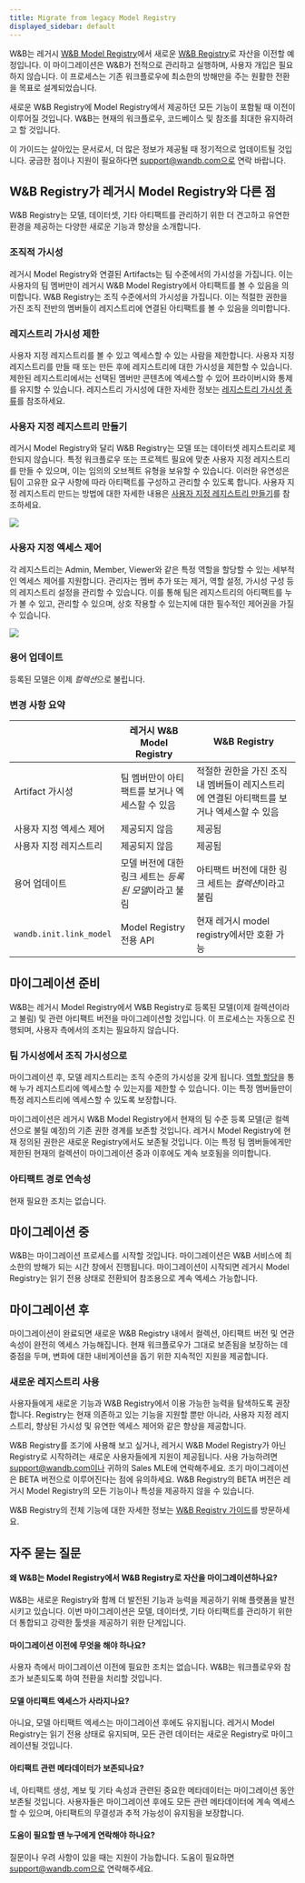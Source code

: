 ```yaml
---
title: Migrate from legacy Model Registry
displayed_sidebar: default
---
```


W&B는 레거시 [W&B Model Registry](../model_registry/intro.md)에서 새로운 [W&B Registry](./intro.md)로 자산을 이전할 예정입니다. 이 마이그레이션은 W&B가 전적으로 관리하고 실행하며, 사용자 개입은 필요하지 않습니다. 이 프로세스는 기존 워크플로우에 최소한의 방해만을 주는 원활한 전환을 목표로 설계되었습니다.

새로운 W&B Registry에 Model Registry에서 제공하던 모든 기능이 포함될 때 이전이 이루어질 것입니다. W&B는 현재의 워크플로우, 코드베이스 및 참조를 최대한 유지하려고 할 것입니다.

이 가이드는 살아있는 문서로서, 더 많은 정보가 제공될 때 정기적으로 업데이트될 것입니다. 궁금한 점이나 지원이 필요하다면 support@wandb.com으로 연락 바랍니다.

## W&B Registry가 레거시 Model Registry와 다른 점

W&B Registry는 모델, 데이터셋, 기타 아티팩트를 관리하기 위한 더 견고하고 유연한 환경을 제공하는 다양한 새로운 기능과 향상을 소개합니다.

### 조직적 가시성
레거시 Model Registry와 연결된 Artifacts는 팀 수준에서의 가시성을 가집니다. 이는 사용자의 팀 멤버만이 레거시 W&B Model Registry에서 아티팩트를 볼 수 있음을 의미합니다. W&B Registry는 조직 수준에서의 가시성을 가집니다. 이는 적절한 권한을 가진 조직 전반의 멤버들이 레지스트리에 연결된 아티팩트를 볼 수 있음을 의미합니다.

### 레지스트리 가시성 제한
사용자 지정 레지스트리를 볼 수 있고 엑세스할 수 있는 사람을 제한합니다. 사용자 지정 레지스트리를 만들 때 또는 만든 후에 레지스트리에 대한 가시성을 제한할 수 있습니다. 제한된 레지스트리에서는 선택된 멤버만 콘텐츠에 엑세스할 수 있어 프라이버시와 통제를 유지할 수 있습니다. 레지스트리 가시성에 대한 자세한 정보는 [레지스트리 가시성 종류](./configure_registry.md#registry-visibility-types)를 참조하세요.

### 사용자 지정 레지스트리 만들기
레거시 Model Registry와 달리 W&B Registry는 모델 또는 데이터셋 레지스트리로 제한되지 않습니다. 특정 워크플로우 또는 프로젝트 필요에 맞춘 사용자 지정 레지스트리를 만들 수 있으며, 이는 임의의 오브젝트 유형을 보유할 수 있습니다. 이러한 유연성은 팀이 고유한 요구 사항에 따라 아티팩트를 구성하고 관리할 수 있도록 합니다. 사용자 지정 레지스트리 만드는 방법에 대한 자세한 내용은 [사용자 지정 레지스트리 만들기](./create_registry.md)를 참조하세요.

![](/images/registry/mode_reg_eol.png)

### 사용자 지정 엑세스 제어
각 레지스트리는 Admin, Member, Viewer와 같은 특정 역할을 할당할 수 있는 세부적인 엑세스 제어를 지원합니다. 관리자는 멤버 추가 또는 제거, 역할 설정, 가시성 구성 등의 레지스트리 설정을 관리할 수 있습니다. 이를 통해 팀은 레지스트리의 아티팩트를 누가 볼 수 있고, 관리할 수 있으며, 상호 작용할 수 있는지에 대한 필수적인 제어권을 가질 수 있습니다.

![](/images/registry/registry_access_control.png)

### 용어 업데이트
등록된 모델은 이제 *컬렉션*으로 불립니다.

### 변경 사항 요약

|  | 레거시 W&B Model Registry | W&B Registry |
| ----- | ----- | ----- |
| Artifact 가시성 | 팀 멤버만이 아티팩트를 보거나 엑세스할 수 있음 | 적절한 권한을 가진 조직 내 멤버들이 레지스트리에 연결된 아티팩트를 보거나 엑세스할 수 있음 |
| 사용자 지정 엑세스 제어 | 제공되지 않음 | 제공됨 |
| 사용자 지정 레지스트리 | 제공되지 않음 | 제공됨 |
| 용어 업데이트 | 모델 버전에 대한 링크 세트는 *등록된 모델*이라고 불림 | 아티팩트 버전에 대한 링크 세트는 *컬렉션*이라고 불림 |
| `wandb.init.link_model` | Model Registry 전용 API | 현재 레거시 model registry에서만 호환 가능 |

## 마이그레이션 준비

W&B는 레거시 Model Registry에서 W&B Registry로 등록된 모델(이제 컬렉션이라고 불림) 및 관련 아티팩트 버전을 마이그레이션할 것입니다. 이 프로세스는 자동으로 진행되며, 사용자 측에서의 조치는 필요하지 않습니다.

### 팀 가시성에서 조직 가시성으로

마이그레이션 후, 모델 레지스트리는 조직 수준의 가시성을 갖게 됩니다. [역할 할당](./configure_registry.md)을 통해 누가 레지스트리에 엑세스할 수 있는지를 제한할 수 있습니다. 이는 특정 멤버들만이 특정 레지스트리에 엑세스할 수 있도록 보장합니다.

마이그레이션은 레거시 W&B Model Registry에서 현재의 팀 수준 등록 모델(곧 컬렉션으로 불릴 예정)의 기존 권한 경계를 보존할 것입니다. 레거시 Model Registry에 현재 정의된 권한은 새로운 Registry에서도 보존될 것입니다. 이는 특정 팀 멤버들에게만 제한된 현재의 컬렉션이 마이그레이션 중과 이후에도 계속 보호됨을 의미합니다.

### 아티팩트 경로 연속성

현재 필요한 조치는 없습니다.

## 마이그레이션 중

W&B는 마이그레이션 프로세스를 시작할 것입니다. 마이그레이션은 W&B 서비스에 최소한의 방해가 되는 시간 창에서 진행됩니다. 마이그레이션이 시작되면 레거시 Model Registry는 읽기 전용 상태로 전환되어 참조용으로 계속 엑세스 가능합니다.

## 마이그레이션 후

마이그레이션이 완료되면 새로운 W&B Registry 내에서 컬렉션, 아티팩트 버전 및 연관 속성이 완전히 엑세스 가능해집니다. 현재 워크플로우가 그대로 보존됨을 보장하는 데 중점을 두며, 변화에 대한 내비게이션을 돕기 위한 지속적인 지원을 제공합니다.

### 새로운 레지스트리 사용

사용자들에게 새로운 기능과 W&B Registry에서 이용 가능한 능력을 탐색하도록 권장합니다. Registry는 현재 의존하고 있는 기능을 지원할 뿐만 아니라, 사용자 지정 레지스트리, 향상된 가시성 및 유연한 엑세스 제어와 같은 향상을 제공합니다.

W&B Registry를 조기에 사용해 보고 싶거나, 레거시 W&B Model Registry가 아닌 Registry로 시작하려는 새로운 사용자들에게 지원이 제공됩니다. 사용 가능하려면 support@wandb.com이나 귀하의 Sales MLE에 연락해주세요. 조기 마이그레이션은 BETA 버전으로 이루어진다는 점에 유의하세요. W&B Registry의 BETA 버전은 레거시 Model Registry의 모든 기능이나 특성을 제공하지 않을 수 있습니다.

W&B Registry의 전체 기능에 대한 자세한 정보는 [W&B Registry 가이드](./intro.md)를 방문하세요.

## 자주 묻는 질문

#### 왜 W&B는 Model Registry에서 W&B Registry로 자산을 마이그레이션하나요?

W&B는 새로운 Registry와 함께 더 발전된 기능과 능력을 제공하기 위해 플랫폼을 발전시키고 있습니다. 이번 마이그레이션은 모델, 데이터셋, 기타 아티팩트를 관리하기 위한 더 통합되고 강력한 툴셋을 제공하기 위한 단계입니다.

#### 마이그레이션 이전에 무엇을 해야 하나요?

사용자 측에서 마이그레이션 이전에 필요한 조치는 없습니다. W&B는 워크플로우와 참조가 보존되도록 하여 전환을 처리할 것입니다.

#### 모델 아티팩트 엑세스가 사라지나요?

아니요, 모델 아티팩트 엑세스는 마이그레이션 후에도 유지됩니다. 레거시 Model Registry는 읽기 전용 상태로 유지되며, 모든 관련 데이터는 새로운 Registry로 마이그레이션될 것입니다.

#### 아티팩트 관련 메타데이터가 보존되나요?

네, 아티팩트 생성, 계보 및 기타 속성과 관련된 중요한 메타데이터는 마이그레이션 동안 보존될 것입니다. 사용자들은 마이그레이션 후에도 모든 관련 메타데이터에 계속 엑세스할 수 있으며, 아티팩트의 무결성과 추적 가능성이 유지됨을 보장합니다.

#### 도움이 필요할 땐 누구에게 연락해야 하나요?

질문이나 우려 사항이 있을 때는 지원이 가능합니다. 도움이 필요하면 support@wandb.com으로 연락해주세요.
